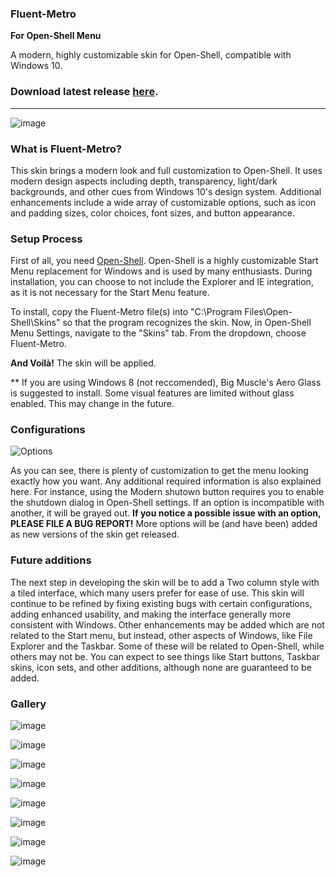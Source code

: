### Fluent-Metro 
**For Open-Shell Menu**

A modern, highly customizable skin for Open-Shell, compatible with Windows 10.

### Download latest release [here](https://github.com/bonzibudd/Fluent-Metro/releases).

- - -

![image](https://user-images.githubusercontent.com/61938331/110623529-f745df00-816a-11eb-8c6f-2c26e8b9a7f8.png)

### What is Fluent-Metro?

This skin brings a modern look and full customization to Open-Shell. It uses modern design aspects including depth, transparency, light/dark backgrounds, and other cues from Windows 10's design system. Additional enhancements include a wide array of customizable options, such as icon and padding sizes, color choices, font sizes, and button appearance. 

### Setup Process

First of all, you need [Open-Shell](https://github.com/Open-Shell/Open-Shell-Menu/releases). Open-Shell is a highly customizable Start Menu replacement for Windows and is used by many enthusiasts. During installation, you can choose to not include the Explorer and IE integration, as it is not necessary for the Start Menu feature.

To install, copy the Fluent-Metro file(s) into "C:\Program Files\Open-Shell\Skins" so that the program recognizes the skin. Now, in Open-Shell Menu Settings, navigate to the "Skins" tab. From the dropdown, choose Fluent-Metro.

**And Voilà!** The skin will be applied.

** If you are using Windows 8 (not reccomended), Big Muscle's Aero Glass is suggested to install. Some visual features are limited without glass enabled. This may change in the future.

### Configurations

![Options](https://user-images.githubusercontent.com/61938331/92263545-cb3f5d80-eeaa-11ea-9514-2b06562f1f4f.png)

As you can see, there is plenty of customization to get the menu looking exactly how you want. Any additional required information is also explained here. For instance, using the Modern shutown button requires you to enable the shutdown dialog in Open-Shell settings. If an option is incompatible with another, it will be grayed out. **If you notice a possible issue with an option, PLEASE FILE A BUG REPORT!** More options will be (and have been) added as new versions of the skin get released.

### Future additions

The next step in developing the skin will be to add a Two column style with a tiled interface, which many users prefer for ease of use. This skin will continue to be refined by fixing existing bugs with certain configurations, adding enhanced usability, and making the interface generally more consistent with Windows. Other enhancements may be added which are not related to the Start menu, but instead, other aspects of Windows, like File Explorer and the Taskbar. Some of these will be related to Open-Shell, while others may not be. You can expect to see things like Start buttons, Taskbar skins, icon sets, and other additions, although none are guaranteed to be added.

### Gallery

![image](https://user-images.githubusercontent.com/61938331/97803559-32159480-1c18-11eb-985c-ab79aef3bd45.png)

![image](https://user-images.githubusercontent.com/61938331/97803689-034bee00-1c19-11eb-8e68-a551968f8255.png)

![image](https://user-images.githubusercontent.com/61938331/97803707-18c11800-1c19-11eb-8a0e-c3f1c63eb372.png)

![image](https://user-images.githubusercontent.com/61938331/97803714-224a8000-1c19-11eb-8876-7ac2585276d6.png)

![image](https://user-images.githubusercontent.com/61938331/97803729-37271380-1c19-11eb-9523-7d79a93cdc51.png)

![image](https://user-images.githubusercontent.com/61938331/97803746-51f98800-1c19-11eb-8275-f34f8a4ca77b.png)

![image](https://user-images.githubusercontent.com/61938331/97803800-be748700-1c19-11eb-9ff0-13aec4ca3681.png)

![image](https://user-images.githubusercontent.com/61938331/97803841-e7951780-1c19-11eb-9727-bb0c4ff1180d.png)
